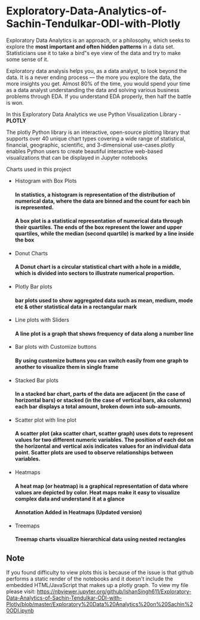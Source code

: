 # Exploratory-Data-Analytics-of-Sachin-Tendulkar-ODI-with-Plotly
Exploratory Data Analytics is an approach, or a philosophy, which seeks to explore the <b>most important and often hidden patterns</b> in a data set. Statisticians use it to take a bird‟s eye view of the data and try to make some sense of it.

Exploratory data analysis helps you, as a data analyst, to look beyond the data. It is a never ending process — the more you explore the data, the more insights you get. Almost 80% of the time, you would spend your time as a data analyst understanding the data and solving various business problems through EDA. If you understand EDA properly, then half the battle is won.

In this Exploratory Data Analytics we use Python Visualization Library - <b>PLOTLY</b>

The plotly Python library is an interactive, open-source plotting library that supports over 40 unique chart types covering a wide range of statistical, financial, geographic, scientific, and 3-dimensional use-cases.plotly enables Python users to create beautiful interactive web-based visualizations that can be displayed in Jupyter notebooks

Charts used in this project
- Histogram with Box Plots
  #### In statistics, a histogram is representation of the distribution of numerical data, where the data are binned and the count for each bin is represented.
  #### A box plot is a statistical representation of numerical data through their quartiles. The ends of the box represent the lower and upper quartiles, while the median (second quartile) is marked by a line inside the box
  
- Donut Charts
  #### A Donut chart is a circular statistical chart with a hole in a middle, which is divided into sectors to illustrate numerical proportion.
  
- Plotly Bar plots
  #### bar plots used to show aggregated data such as mean, medium, mode etc & other statistical data in a rectangular mark
  
- Line plots with Sliders
  #### A line plot is a graph that shows frequency of data along a number line
  
- Bar plots with Customize buttons
  #### By using customize buttons you can switch easily from one graph to another to visualize them in single frame
  
- Stacked Bar plots
  #### In a stacked bar chart, parts of the data are adjacent (in the case of horizontal bars) or stacked (in the case of vertical bars, aka columns) each bar displays a total amount, broken down into sub-amounts.
  
- Scatter plot with line plot
  #### A scatter plot (aka scatter chart, scatter graph) uses dots to represent values for two different numeric variables. The position of each dot on the horizontal and vertical axis indicates values for an individual data point. Scatter plots are used to observe relationships between variables.
  
- Heatmaps
  #### A heat map (or heatmap) is a graphical representation of data where values are depicted by color. Heat maps make it easy to visualize complex data and understand it at a glance
  #### Annotation Added in Heatmaps (Updated version)

- Treemaps
  #### Treemap charts visualize hierarchical data using nested rectangles

## Note
If you found difficulty to view plots this is because of the issue is that github performs a static render of the notebooks and it doesn't include the embedded HTML/JavaScript that makes up a plotly graph. To view my file please visit: https://nbviewer.jupyter.org/github/IshanSingh611/Exploratory-Data-Analytics-of-Sachin-Tendulkar-ODI-with-Plotly/blob/master/Exploratory%20Data%20Analytics%20on%20Sachin%20ODI.ipynb
